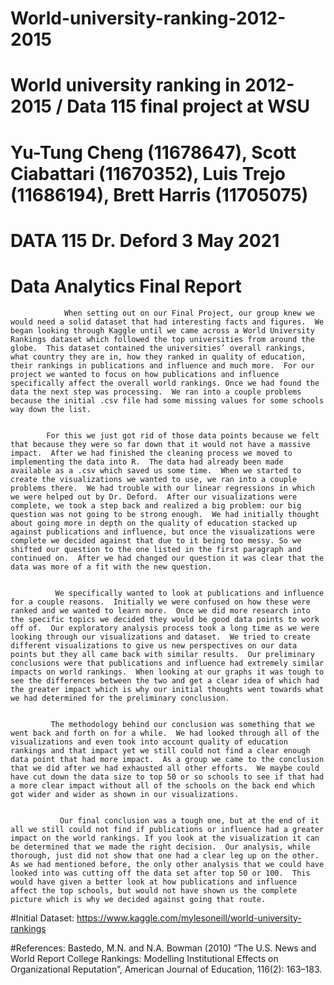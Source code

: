 # World-university-ranking-2012-2015
# World university ranking in 2012-2015 / Data 115 final project at WSU
# Yu-Tung Cheng (11678647), Scott Ciabattari (11670352), Luis Trejo (11686194), Brett Harris (11705075)
# DATA 115  Dr. Deford 3 May 2021
# Data Analytics Final Report
                
                
                When setting out on our Final Project, our group knew we would need a solid dataset that had interesting facts and figures.  We began looking through Kaggle until we came across a World University Rankings dataset which followed the top universities from around the globe.  This dataset contained the universities’ overall rankings, what country they are in, how they ranked in quality of education, their rankings in publications and influence and much more.  For our project we wanted to focus on how publications and influence specifically affect the overall world rankings. Once we had found the data the next step was processing.  We ran into a couple problems because the initial .csv file had some missing values for some schools way down the list.  
       
       
            For this we just got rid of those data points because we felt that because they were so far down that it would not have a massive impact.  After we had finished the cleaning process we moved to implementing the data into R.  The data had already been made available as a .csv which saved us some time.  When we started to create the visualizations we wanted to use, we ran into a couple problems there.  We had trouble with our linear regressions in which we were helped out by Dr. Deford.  After our visualizations were complete, we took a step back and realized a big problem: our big question was not going to be strong enough.  We had initially thought about going more in depth on the quality of education stacked up against publications and influence, but once the visualizations were complete we decided against that due to it being too messy. So we shifted our question to the one listed in the first paragraph and continued on.  After we had changed our question it was clear that the data was more of a fit with the new question.  
               
               
              We specifically wanted to look at publications and influence for a couple reasons.  Initially we were confused on how these were ranked and we wanted to learn more.  Once we did more research into the specific topics we decided they would be good data points to work off of.  Our exploratory analysis process took a long time as we were looking through our visualizations and dataset.  We tried to create different visualizations to give us new perspectives on our data points but they all came back with similar results.  Our preliminary conclusions were that publications and influence had extremely similar impacts on world rankings.  When looking at our graphs it was tough to see the differences between the two and get a clear idea of which had the greater impact which is why our initial thoughts went towards what we had determined for the preliminary conclusion.
               
               
             The methodology behind our conclusion was something that we went back and forth on for a while.  We had looked through all of the visualizations and even took into account quality of education rankings and that impact yet we still could not find a clear enough data point that had more impact.  As a group we came to the conclusion that we did after we had exhausted all other efforts.  We maybe could have cut down the data size to top 50 or so schools to see if that had a more clear impact without all of the schools on the back end which got wider and wider as shown in our visualizations. 


               Our final conclusion was a tough one, but at the end of it all we still could not find if publications or influence had a greater impact on the world rankings. If you look at the visualization it can be determined that we made the right decision.  Our analysis, while thorough, just did not show that one had a clear leg up on the other. As we had mentioned before, the only other analysis that we could have looked into was cutting off the data set after top 50 or 100.  This would have given a better look at how publications and influence affect the top schools, but would not have shown us the complete picture which is why we decided against going that route. 



#Initial Dataset: https://www.kaggle.com/mylesoneill/world-university-rankings

#References: Bastedo, M.N. and N.A. Bowman (2010) “The U.S. News and World Report College Rankings: Modelling Institutional Effects on Organizational Reputation”, American Journal of Education, 116(2): 163–183.
